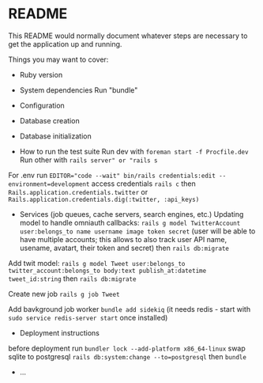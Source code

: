 # README

This README would normally document whatever steps are necessary to get the
application up and running.

Things you may want to cover:

* Ruby version

* System dependencies
Run "bundle"

* Configuration

* Database creation

* Database initialization

* How to run the test suite
Run dev with `foreman start -f Procfile.dev`
Run other with `rails server" or "rails s`

For .env run `EDITOR="code --wait" bin/rails credentials:edit --environment=development`
access credentials `rails c` then `Rails.application.credentials.twitter` or  `Rails.application.credentials.dig(:twitter, :api_keys)`

* Services (job queues, cache servers, search engines, etc.)
Updating model to handle omniauth callbacks: `rails g model TwitterAccount user:belongs_to name username image token secret` (user will be able to have multiple accounts; this allows to also track user API name, usename, avatart, their token and secret) then `rails db:migrate`

Add twit model: `rails g model Tweet user:belongs_to twitter_account:belongs_to body:text publish_at:datetime tweet_id:string` then `rails db:migrate`

Create new job `rails g job Tweet`

Add bavkground job worker `bundle add sidekiq` (it needs redis - start with `sudo service redis-server start` once installed)

* Deployment instructions

before deployment run `bundler lock --add-platform x86_64-linux`
swap sqlite to postgresql `rails db:system:change --to=postgresql` then `bundle`

* ...
